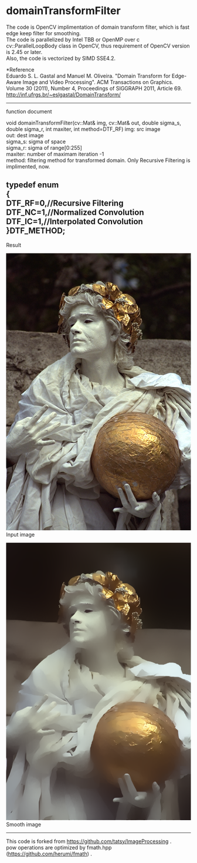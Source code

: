 domainTransformFilter
=====================

The code is OpenCV implimentation of domain transform filter, which is fast edge keep filter for smoothing.  
The code is parallelized by Intel TBB or OpenMP over c cv::ParallelLoopBody class in OpenCV, thus requirement of OpenCV version is 2.45 or later.  
Also, the code is vectorized by SIMD SSE4.2.   

*Reference  
Eduardo S. L. Gastal and Manuel M. Oliveira. "Domain Transform for Edge-Aware Image and Video Processing". ACM Transactions on Graphics. Volume 30 (2011), Number 4, Proceedings of SIGGRAPH 2011, Article 69.
http://inf.ufrgs.br/~eslgastal/DomainTransform/

-----------------------------------------------
function document

void domainTransformFilter(cv::Mat& img, cv::Mat& out, double sigma_s, double sigma_r, int maxiter, int method=DTF_RF)
 img: src image  
 out: dest image  
 sigma_s: sigma of space  
 sigma_r: sigma of range[0:255]  
 maxiter: number of maximam iteration -1  
 method: filtering method for transformed domain. Only Recursive Filtering is implimented, now.  

typedef enum  
{  
	DTF_RF=0,//Recursive Filtering  
	DTF_NC=1,//Normalized Convolution  
	DTF_IC=1,//Interpolated Convolution  
}DTF_METHOD;  
------------------------------------------------------
Result

![input image](domainTransformFilter/statue.png "Input image")  
Input image  

![smooth image](domainTransformFilter/smooth.png "Smooth image")  
Smooth image  


------------------------------------------------------
This code is forked from https://github.com/tatsy/ImageProcessing .  
pow operations are optimized by fmath.hpp (https://github.com/herumi/fmath) .  



